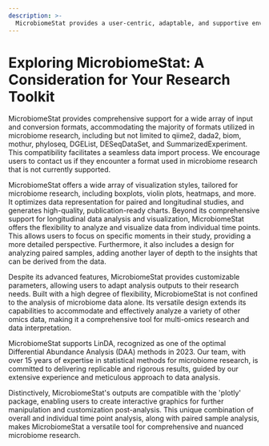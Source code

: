 ```yaml
---
description: >-
  MicrobiomeStat provides a user-centric, adaptable, and supportive environment for insightful microbiome research and data illustration.
---
```


# Exploring MicrobiomeStat: A Consideration for Your Research Toolkit

MicrobiomeStat provides comprehensive support for a wide array of input and conversion formats, accommodating the majority of formats utilized in microbiome research, including but not limited to qiime2, dada2, biom, mothur, phyloseq, DGEList, DESeqDataSet, and SummarizedExperiment. This compatibility facilitates a seamless data import process. We encourage users to contact us if they encounter a format used in microbiome research that is not currently supported.

MicrobiomeStat offers a wide array of visualization styles, tailored for microbiome research, including boxplots, violin plots, heatmaps, and more. It optimizes data representation for paired and longitudinal studies, and generates high-quality, publication-ready charts. Beyond its comprehensive support for longitudinal data analysis and visualization, MicrobiomeStat offers the flexibility to analyze and visualize data from individual time points. This allows users to focus on specific moments in their study, providing a more detailed perspective. Furthermore, it also includes a design for analyzing paired samples, adding another layer of depth to the insights that can be derived from the data.

Despite its advanced features, MicrobiomeStat provides customizable parameters, allowing users to adapt analysis outputs to their research needs. Built with a high degree of flexibility, MicrobiomeStat is not confined to the analysis of microbiome data alone. Its versatile design extends its capabilities to accommodate and effectively analyze a variety of other omics data, making it a comprehensive tool for multi-omics research and data interpretation.

MicrobiomeStat supports LinDA, recognized as one of the optimal Differential Abundance Analysis (DAA) methods in 2023. Our team, with over 15 years of expertise in statistical methods for microbiome research, is committed to delivering replicable and rigorous results, guided by our extensive experience and meticulous approach to data analysis.

Distinctively, MicrobiomeStat's outputs are compatible with the 'plotly' package, enabling users to create interactive graphics for further manipulation and customization post-analysis. This unique combination of overall and individual time point analysis, along with paired sample analysis, makes MicrobiomeStat a versatile tool for comprehensive and nuanced microbiome research.

<figure><img src="../.gitbook/assets/DALL·E 2023-10-07 17.57.44 - Illustration of a collaborative research environment. A male scientist with European descent and a female scientist with South Asian descent are discu.png" alt=""><figcaption></figcaption></figure>
